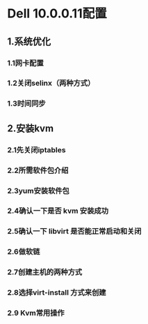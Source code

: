 # Dell 10.0.0.11配置
## 1.系统优化
### 1.1网卡配置
### 1.2关闭selinx（两种方式）
### 1.3时间同步
## 2.安装kvm
### 2.1先关闭iptables
### 2.2所需软件包介绍
### 2.3yum安装软件包
### 2.4确认一下是否 kvm 安装成功
### 2.5确认一下 libvirt 是否能正常启动和关闭
### 2.6做软链
### 2.7创建主机的两种方式
### 2.8选择virt-install 方式来创建
### 2.9 Kvm常用操作
